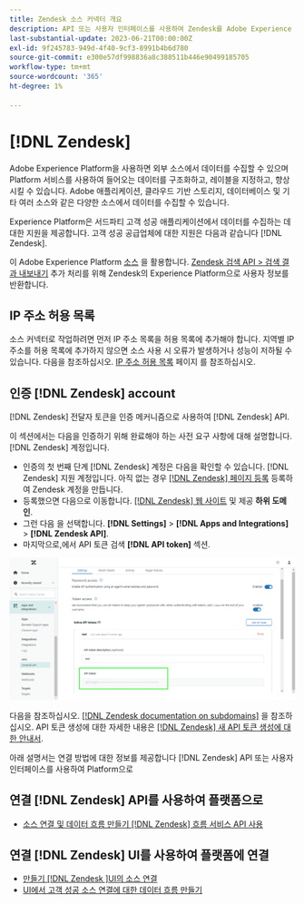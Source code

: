 ```yaml
---
title: Zendesk 소스 커넥터 개요
description: API 또는 사용자 인터페이스를 사용하여 Zendesk를 Adobe Experience Platform에 연결하는 방법을 알아봅니다.
last-substantial-update: 2023-06-21T00:00:00Z
exl-id: 9f245783-949d-4f40-9cf3-8991b4b6d780
source-git-commit: e300e57df998836a8c388511b446e90499185705
workflow-type: tm+mt
source-wordcount: '365'
ht-degree: 1%

---
```


# [!DNL Zendesk]

Adobe Experience Platform을 사용하면 외부 소스에서 데이터를 수집할 수 있으며 Platform 서비스를 사용하여 들어오는 데이터를 구조화하고, 레이블을 지정하고, 향상시킬 수 있습니다. Adobe 애플리케이션, 클라우드 기반 스토리지, 데이터베이스 및 기타 여러 소스와 같은 다양한 소스에서 데이터를 수집할 수 있습니다.

Experience Platform은 서드파티 고객 성공 애플리케이션에서 데이터를 수집하는 데 대한 지원을 제공합니다. 고객 성공 공급업체에 대한 지원은 다음과 같습니다 [!DNL Zendesk].

이 Adobe Experience Platform [소스](https://experienceleague.adobe.com/docs/experience-platform/sources/home.html?lang=ko) 을 활용합니다. [Zendesk 검색 API > 검색 결과 내보내기](https://developer.zendesk.com/api-reference/ticketing/ticket-management/search/#export-search-results) 추가 처리를 위해 Zendesk의 Experience Platform으로 사용자 정보를 반환합니다.

## IP 주소 허용 목록

소스 커넥터로 작업하려면 먼저 IP 주소 목록을 허용 목록에 추가해야 합니다. 지역별 IP 주소를 허용 목록에 추가하지 않으면 소스 사용 시 오류가 발생하거나 성능이 저하될 수 있습니다. 다음을 참조하십시오. [IP 주소 허용 목록](../../ip-address-allow-list.md) 페이지 를 참조하십시오.

## 인증 [!DNL Zendesk] account

[!DNL Zendesk] 전달자 토큰을 인증 메커니즘으로 사용하여 [!DNL Zendesk] API.

이 섹션에서는 다음을 인증하기 위해 완료해야 하는 사전 요구 사항에 대해 설명합니다. [!DNL Zendesk] 계정입니다.

* 인증의 첫 번째 단계 [!DNL Zendesk] 계정은 다음을 확인할 수 있습니다. [!DNL Zendesk] 지원 계정입니다. 아직 없는 경우 [[!DNL Zendesk] 페이지 등록](https://www.zendesk.com/register/) 등록하여 Zendesk 계정을 만듭니다.
* 등록했으면 다음으로 이동합니다. [[!DNL Zendesk] 웹 사이트](https://www.zendesk.com/login/) 및 제공 **하위 도메인**.
* 그런 다음 을 선택합니다. **[!DNL Settings]** > **[!DNL Apps and Integrations]** > **[!DNL Zendesk API]**.
* 마지막으로,에서 API 토큰 검색 **[!DNL API token]** 섹션.

![Zendesk API 토큰](../../images/tutorials/create/zendesk/zendesk-api-tokens.png)

다음을 참조하십시오. [[!DNL Zendesk documentation on subdomains]](<https://support.zendesk.com/hc/en-us/articles/4409381383578-Where-can-I-find-my-Zendesk-subdomain->) 을 참조하십시오. API 토큰 생성에 대한 자세한 내용은 [[!DNL Zendesk] 새 API 토큰 생성에 대한 안내서](<https://support.zendesk.com/hc/en-us/articles/4408889192858-Generating-a-new-API-token>).

아래 설명서는 연결 방법에 대한 정보를 제공합니다 [!DNL Zendesk] API 또는 사용자 인터페이스를 사용하여 Platform으로

## 연결 [!DNL Zendesk] API를 사용하여 플랫폼으로

* [소스 연결 및 데이터 흐름 만들기 [!DNL Zendesk] 흐름 서비스 API 사용](../../tutorials/api/create/customer-success/zendesk.md)

## 연결 [!DNL Zendesk] UI를 사용하여 플랫폼에 연결

* [만들기 [!DNL Zendesk ]UI의 소스 연결](../../tutorials/ui/create/customer-success/zendesk.md)
* [UI에서 고객 성공 소스 연결에 대한 데이터 흐름 만들기](../../tutorials/ui/dataflow/customer-success.md)
